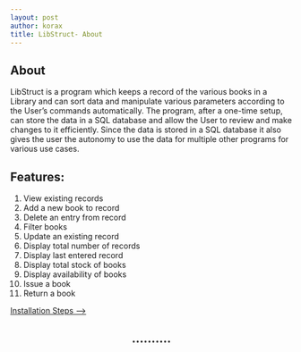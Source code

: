 ```yaml
---
layout: post
author: korax
title: LibStruct- About
---
```


## About
LibStruct is a program which keeps a record of the various books in a Library and can sort data and manipulate various parameters according to the User’s commands automatically. The program, after a one-time setup, can store the data in a SQL database and allow the User to review and make changes to it efficiently. Since the data is stored in a SQL database it also gives the user the autonomy to use the data for multiple other programs for various use cases.

## Features:
  1.  View existing records
  2.  Add a new book to record
  3.  Delete an entry from record
  4.  Filter books
  5.  Update an existing record
  6.  Display total number of records
  7.  Display last entered record
  8.  Display total stock of books
  9.  Display availability of books
  10. Issue a book
  11. Return a book

<a href="https://koraxial.github.io/libstruct/2024/05/01/Installation.html">Installation Steps --></a>
<h2 align="center">..........</h2>
